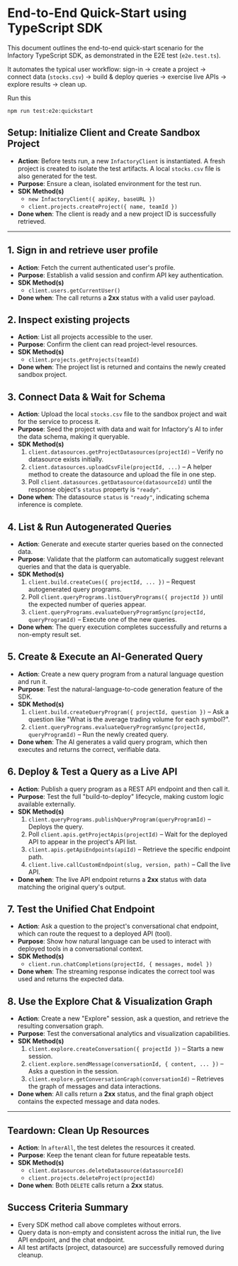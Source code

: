 # End-to-End Quick-Start using TypeScript SDK

This document outlines the end-to-end quick-start scenario for the Infactory TypeScript SDK, as demonstrated in the E2E test (`e2e.test.ts`).

It automates the typical user workflow: sign-in → create a project → connect data (`stocks.csv`) → build & deploy queries → exercise live APIs → explore results → clean up.

Run this

    npm run test:e2e:quickstart

## Setup: Initialize Client and Create Sandbox Project

- **Action**: Before tests run, a new `InfactoryClient` is instantiated. A fresh project is created to isolate the test artifacts. A local `stocks.csv` file is also generated for the test.
- **Purpose**: Ensure a clean, isolated environment for the test run.
- **SDK Method(s)**
  - `new InfactoryClient({ apiKey, baseURL })`
  - `client.projects.createProject({ name, teamId })`
- **Done when**: The client is ready and a new project ID is successfully retrieved.

---

## 1. Sign in and retrieve user profile

- **Action**: Fetch the current authenticated user's profile.
- **Purpose**: Establish a valid session and confirm API key authentication.
- **SDK Method(s)**
  - `client.users.getCurrentUser()`
- **Done when**: The call returns a **2xx** status with a valid user payload.

## 2. Inspect existing projects

- **Action**: List all projects accessible to the user.
- **Purpose**: Confirm the client can read project-level resources.
- **SDK Method(s)**
  - `client.projects.getProjects(teamId)`
- **Done when**: The project list is returned and contains the newly created sandbox project.

## 3. Connect Data & Wait for Schema

- **Action**: Upload the local `stocks.csv` file to the sandbox project and wait for the service to process it.
- **Purpose**: Seed the project with data and wait for Infactory's AI to infer the data schema, making it queryable.
- **SDK Method(s)**
  1. `client.datasources.getProjectDatasources(projectId)` – Verify no datasource exists initially.
  2. `client.datasources.uploadCsvFile(projectId, ...)` – A helper method to create the datasource and upload the file in one step.
  3. Poll `client.datasources.getDatasource(datasourceId)` until the response object's `status` property is `"ready"`.
- **Done when**: The datasource `status` is `"ready"`, indicating schema inference is complete.

## 4. List & Run Autogenerated Queries

- **Action**: Generate and execute starter queries based on the connected data.
- **Purpose**: Validate that the platform can automatically suggest relevant queries and that the data is queryable.
- **SDK Method(s)**
  1. `client.build.createCues({ projectId, ... })` – Request autogenerated query programs.
  2. Poll `client.queryPrograms.listQueryPrograms({ projectId })` until the expected number of queries appear.
  3. `client.queryPrograms.evaluateQueryProgramSync(projectId, queryProgramId)` – Execute one of the new queries.
- **Done when**: The query execution completes successfully and returns a non-empty result set.

## 5. Create & Execute an AI-Generated Query

- **Action**: Create a new query program from a natural language question and run it.
- **Purpose**: Test the natural-language-to-code generation feature of the SDK.
- **SDK Method(s)**
  1. `client.build.createQueryProgram({ projectId, question })` – Ask a question like "What is the average trading volume for each symbol?".
  2. `client.queryPrograms.evaluateQueryProgramSync(projectId, queryProgramId)` – Run the newly created query.
- **Done when**: The AI generates a valid query program, which then executes and returns the correct, verifiable data.

## 6. Deploy & Test a Query as a Live API

- **Action**: Publish a query program as a REST API endpoint and then call it.
- **Purpose**: Test the full "build-to-deploy" lifecycle, making custom logic available externally.
- **SDK Method(s)**
  1. `client.queryPrograms.publishQueryProgram(queryProgramId)` – Deploys the query.
  2. Poll `client.apis.getProjectApis(projectId)` – Wait for the deployed API to appear in the project's API list.
  3. `client.apis.getApiEndpoints(apiId)` – Retrieve the specific endpoint path.
  4. `client.live.callCustomEndpoint(slug, version, path)` – Call the live API.
- **Done when**: The live API endpoint returns a **2xx** status with data matching the original query's output.

## 7. Test the Unified Chat Endpoint

- **Action**: Ask a question to the project's conversational chat endpoint, which can route the request to a deployed API (tool).
- **Purpose**: Show how natural language can be used to interact with deployed tools in a conversational context.
- **SDK Method(s)**
  - `client.run.chatCompletions(projectId, { messages, model })`
- **Done when**: The streaming response indicates the correct tool was used and returns the expected data.

## 8. Use the Explore Chat & Visualization Graph

- **Action**: Create a new "Explore" session, ask a question, and retrieve the resulting conversation graph.
- **Purpose**: Test the conversational analytics and visualization capabilities.
- **SDK Method(s)**
  1. `client.explore.createConversation({ projectId })` – Starts a new session.
  2. `client.explore.sendMessage(conversationId, { content, ... })` – Asks a question in the session.
  3. `client.explore.getConversationGraph(conversationId)` – Retrieves the graph of messages and data interactions.
- **Done when**: All calls return a **2xx** status, and the final graph object contains the expected message and data nodes.

---

## Teardown: Clean Up Resources

- **Action**: In `afterAll`, the test deletes the resources it created.
- **Purpose**: Keep the tenant clean for future repeatable tests.
- **SDK Method(s)**
  - `client.datasources.deleteDatasource(datasourceId)`
  - `client.projects.deleteProject(projectId)`
- **Done when**: Both `DELETE` calls return a **2xx** status.

## Success Criteria Summary

- Every SDK method call above completes without errors.
- Query data is non-empty and consistent across the initial run, the live API endpoint, and the chat endpoint.
- All test artifacts (project, datasource) are successfully removed during cleanup.
